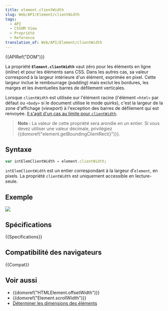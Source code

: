 ```yaml
---
title: element.clientWidth
slug: Web/API/Element/clientWidth
tags:
  - API
  - CSSOM View
  - Propriété
  - Reference
translation_of: Web/API/Element/clientWidth
---
```

{{APIRef("DOM")}}

La propriété **`Element.clientWidth`** vaut zéro pour les éléments en ligne (_inline_) et pour les éléments sans CSS. Dans les autres cas, sa valeur correspond à la largeur intérieure d'un élément, exprimée en pixel. Cette largeur inclue le rembourrage (_padding_) mais exclut les bordures, les marges et les éventuelles barres de défilement verticales.

Lorsque `clientWidth` est utilisée sur l'élément racine (l'élément `<html>` par défaut ou `<body>` si le document utilise le mode _quirks_), c'est la largeur de la zone d'affichage (_viewport_) à l'exception des barres de défilement qui est renvoyée. [Il s'agit d'un cas au limite pour `clientWidth`](https://www.w3.org/TR/2016/WD-cssom-view-1-20160317/#dom-element-clientwidth).

> **Note :** La valeur de cette propriété sera arondie en un entier. Si vous devez utiliser une valeur décimale, privilégiez {{domxref("element.getBoundingClientRect()")}}.

## Syntaxe

```js
var intElemClientWidth = element.clientWidth;
```

`intElemClientWidth` est un entier correspondant à la largeur d'`element`, en pixels. La propriété `clientWidth` est uniquement accessible en lecture-seule.

## Exemple

![](dimensions-client.png)

## Spécifications

{{Specifications}}

## Compatibilité des navigateurs

{{Compat}}

## Voir aussi

- {{domxref("HTMLElement.offsetWidth")}}
- {{domxref("Element.scrollWidth")}}
- [Déterminer les dimensions des éléments](/fr/docs/Web/API/CSS_Object_Model/Determining_the_dimensions_of_elements)
